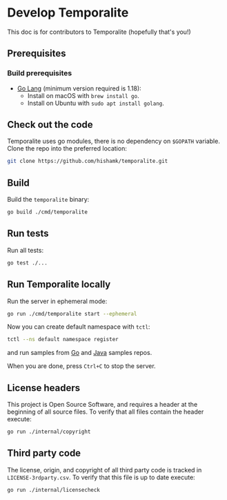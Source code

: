# Develop Temporalite

This doc is for contributors to Temporalite (hopefully that's you!)

[comment]: <> (TODO: CLA?)

[comment]: <> (**Note:** All contributors also need to fill out the [Temporal Contributor License Agreement]&#40;https://gist.github.com/samarabbas/7dcd41eb1d847e12263cc961ccfdb197&#41; before we can merge in any of your changes.)

## Prerequisites

### Build prerequisites

- [Go Lang](https://golang.org/) (minimum version required is 1.18):
  - Install on macOS with `brew install go`.
  - Install on Ubuntu with `sudo apt install golang`.

## Check out the code

Temporalite uses go modules, there is no dependency on `$GOPATH` variable. Clone the repo into the preferred location:

```bash
git clone https://github.com/hishamk/temporalite.git
```

## Build

Build the `temporalite` binary:

```bash
go build ./cmd/temporalite
```

## Run tests

Run all tests:

```bash
go test ./...
```

## Run Temporalite locally

Run the server in ephemeral mode:

```bash
go run ./cmd/temporalite start --ephemeral
```

Now you can create default namespace with `tctl`:

```bash
tctl --ns default namespace register
```

and run samples from [Go](https://github.com/temporalio/samples-go) and [Java](https://github.com/temporalio/samples-java) samples repos.

When you are done, press `Ctrl+C` to stop the server.

## License headers

This project is Open Source Software, and requires a header at the beginning of
all source files. To verify that all files contain the header execute:

```bash
go run ./internal/copyright
```

## Third party code

The license, origin, and copyright of all third party code is tracked in `LICENSE-3rdparty.csv`.
To verify that this file is up to date execute:

```bash
go run ./internal/licensecheck
```
